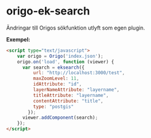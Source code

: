 # origo-ek-search

Ändringar till Origos sökfunktion utlyft som egen plugin.

**Exempel:**
```HTML
<script type="text/javascript">
    var origo = Origo('index.json');
    origo.on('load', function (viewer) {
      var search = eksearch({
          url: "http://localhost:3000/test",
          maxZoomLevel: 11,
          idAttribute: "id",
          layerNameAttribute: "layername",
          titleAttribute: "layername",
          contentAttribute: "title",
          type: "postgis"
        });
      viewer.addComponent(search);
    });
</script>
```